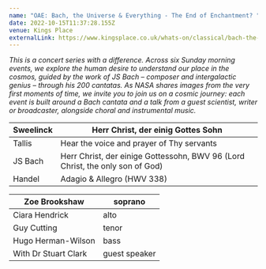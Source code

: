 ```yaml
---
name: "OAE: Bach, the Universe & Everything - The End of Enchantment? "
date: 2022-10-15T11:37:28.155Z
venue: Kings Place
externalLink: https://www.kingsplace.co.uk/whats-on/classical/bach-the-universe-everything-the-end-of-enchantment/
---
```

*This is a concert series with a difference. Across six Sunday morning events, we explore the human desire to understand our place in the cosmos, guided by the work of JS Bach – composer and intergalactic genius – through his 200 cantatas. As NASA shares images from the very first moments of time, we invite you to join us on a cosmic journey: each event is built around a Bach cantata and a talk from a guest scientist, writer or broadcaster, alongside choral and instrumental music.*



| Sweelinck | Herr Christ, der einig Gottes Sohn                                            |
| --------- | ----------------------------------------------------------------------------- |
| Tallis    | Hear the voice and prayer of Thy servants                                     |
| JS Bach   | Herr Christ, der einige Gottessohn, BWV 96 (Lord Christ, the only son of God) |
| Handel    | Adagio & Allegro (HWV 338)                                                    |





| Zoe Brookshaw        | soprano       |
| -------------------- | ------------- |
| Ciara Hendrick       | alto          |
| Guy Cutting          | tenor         |
| Hugo Herman-Wilson   | bass          |
| With Dr Stuart Clark | guest speaker |